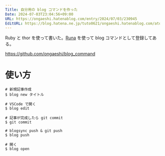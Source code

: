 ```yaml
---
Title: 自分用の blog コマンドを作った
Date: 2024-07-03T23:04:56+09:00
URL: https://ongaeshi.hatenablog.com/entry/2024/07/03/230945
EditURL: https://blog.hatena.ne.jp/tuto0621/ongaeshi.hatenablog.com/atom/entry/6801883189119247080
---
```


Ruby と thor を使って書いた。[Runa](https://ongaeshi.hatenablog.com/entry/2023/07/23/113420) を使って blog コマンドとして登録してある。

https://github.com/ongaeshi/blog_command

# 使い方

```
# 新規記事作成
$ blog new タイトル

# VSCode で開く
$ blog edit

# 記事が完成したら git commit
$ git commit

# blogsync push & git push
$ blog push

# 開く
$ blog open
```
